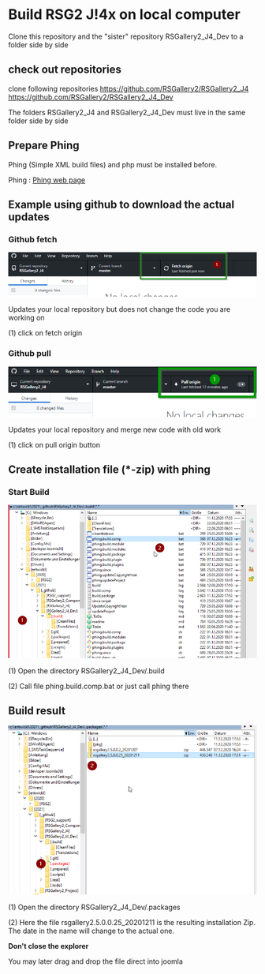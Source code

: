 # Build RSG2 J!4x on local computer

Clone this repository and the "sister" repository RSGallery2_J4_Dev to a folder side by side

## check out repositories

clone  following repositories
https://github.com/RSGallery2/RSGallery2_J4
https://github.com/RSGallery2/RSGallery2_J4_Dev

The folders RSGallery2_J4 and RSGallery2_J4_Dev must live in the same folder side by side

## Prepare Phing 

Phing (Simple XML build files) and php must be installed before.

Phing : [Phing web page](https://www.phing.info/)


## Example using github to download the actual updates

### Github fetch

![github.fetch](github.fetch.png)

Updates your local repository but does not change the code you are working on

(1) click on fetch origin

### Github pull

![github.pull](github.pull.png)

Updates your local repository and merge new code with old work

(1) click on pull origin button

## Create installation file (*-zip) with phing


### Start Build

![Build01.create](Build.01.create.png)

(1) Open the directory RSGallery2_J4_Dev/.build

(2) Call file phing.build.comp.bat or just call phing there

## Build result

![Build02.result](Build.02.result.png)

(1) Open the directory RSGallery2_J4_Dev/.packages

(2) Here the file rsgallery2.5.0.0.25_20201211 is the resulting installation Zip. The date in the name will change to the actual one.

**Don't close the explorer**

You may later drag and drop the file direct into joomla
